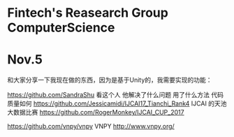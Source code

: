 # Fintech's Reasearch Group ComputerScience

# Nov.5
 和大家分享一下我现在做的东西，因为是基于Unity的，我需要实现的功能： 
 
https://github.com/SandraShu   看这个人 他解决了什么问题 用了什么方法 代码质量如何
https://github.com/Jessicamidi/IJCAI17_Tianchi_Rank4 IJCAI 的天池大数据比赛
https://github.com/RogerMonkey/IJCAI_CUP_2017 


https://github.com/vnpy/vnpy  VNPY
http://www.vnpy.org/
